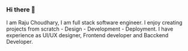 ### Hi there 👋
I am Raju Choudhary, I am full stack software engineer. I enjoy creating projects from scratch - Design - Development - Deployment. I have experience as UI/UX designer, Frontend developer and Bacckend Developer.

<!--
**Rajuchoudhary/Rajuchoudhary** is a ✨ _special_ ✨ repository because its `README.md` (this file) appears on your GitHub profile.

Here are some ideas to get you started:

- 🔭 I’m currently working on ... Advanced React Course
- 🌱 I’m currently learning ...
- 👯 I’m looking to collaborate on ...
- 🤔 I’m looking for help with ...
- 💬 Ask me about ...
- 📫 How to reach me: ...
- 😄 Pronouns: ...
- ⚡ Fun fact: ...
-->
